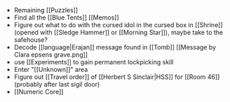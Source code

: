 - Remaining [[Puzzles]]
- Find all the [[Blue Tents]] [[Memos]]
- Figure out what to do with the cursed idol in the cursed box in [[Shrine]] (opened with [[Sledge Hammer]] or [[Morning Star]]), maybe take to the safehouse?
- Decode [[language|Erajan]] message found in [[Tomb]] [[Message by Clara epsens grave.png]]
- use [[Experiments]] to gain permanent lockpicking skill
- Enter "[[Unknown]]" area 
- Figure out [[Travel order]] of [[Herbert S Sinclair|HSS]] for [[Room 46]] (probably after last sigil door)
- [[Numeric Core]]